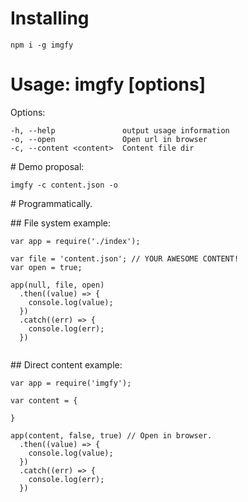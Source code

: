 # Installing

```
npm i -g imgfy
```

# Usage: imgfy [options]

  Options:

    -h, --help               output usage information
    -o, --open               Open url in browser
    -c, --content <content>  Content file dir

# Demo proposal:
```
imgfy -c content.json -o
```

# Programmatically.

## File system example:

```
var app = require('./index');

var file = 'content.json'; // YOUR AWESOME CONTENT!
var open = true;

app(null, file, open)
  .then((value) => {
    console.log(value);
  })
  .catch((err) => {
    console.log(err);
  })


```

## Direct content example:

```
var app = require('imgfy');

var content = {

}

app(content, false, true) // Open in browser.
  .then((value) => {
    console.log(value);
  })
  .catch((err) => {
    console.log(err);
  })

```

